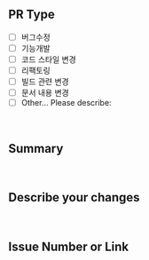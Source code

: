 ## PR Type

- [ ] 버그수정
- [ ] 기능개발
- [ ] 코드 스타일 변경
- [ ] 리팩토링
- [ ] 빌드 관련 변경
- [ ] 문서 내용 변경
- [ ] Other… Please describe:

<br />

## Summary

<br />

## Describe your changes

<br />

## Issue Number or Link